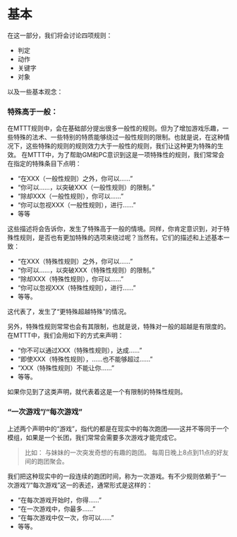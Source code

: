 # 基本

在这一部分，我们将会讨论四项规则：
* 判定
* 动作
* 关键字
* 对象

以及一些基本观念：

### 特殊高于一般：

在MTTT规则中，会在基础部分提出很多一般性的规则。但为了增加游戏乐趣，一些特殊的法术、一些特别的特质能够绕过一般性规则的限制。也就是说，在这种情况下，这些特殊的规则的规则效力大于一般性的规则，我们让这种更为特殊的生效。
在MTTT中，为了帮助GM和PC意识到这是一项特殊性的规则，我们常常会在指定的特殊条目下点明：

* “在XXX（一般性规则）之外，你可以……”
* “你可以……，以突破XXX（一般性规则）的限制。”
* “除却XXX（一般性规则），你可以……”
* “你可以忽视XXX（一般性规则），进行……”
* 等等

这些描述将会告诉你，发生了特殊高于一般的情境。同样，你肯定意识到，对于特殊性规则，是否也有更加特殊的选项来绕过呢？当然有。它们的描述和上述基本一致：

* “在XXX（特殊性规则）之外，你可以……”
* “你可以……，以突破XXX（特殊性规则）的限制。”
* “除却XXX（特殊性规则），你可以……”
* “你可以忽视XXX（特殊性规则），进行……”
* 等等。

这代表了，发生了“更特殊超越特殊”的情况。

另外，特殊性规则常常也会有其限制，也就是说，特殊对一般的超越是有限度的。在MTTT中，我们会用如下的方式来声明：

* “你不可以通过XXX（特殊性规则），达成……”
* “即使XXX（特殊性规则），……也不能够超过……”
* “XXX（特殊性规则）不能让你……”
* 等等。

如果你见到了这类声明，就代表着这是一个有限制的特殊性规则。



### “一次游戏”/“每次游戏”

上述两个声明中的“游戏”，指代的都是在现实中的每次跑团——这并不等同于一个模组，如果是一个长团，我们常常会需要多次游戏才能完成它。

> 比如：
与妹妹的一次突发奇想的有趣的跑团。
每周日晚上8点到11点的好友间的跑团聚会。

我们把这种现实中的一段连续的跑团时间，称为一次游戏。有不少规则依赖于“一次游戏”/“每次游戏”这一的表述，通常形式是这样的：

* “在每次游戏开始时，你得……”
* “在一次游戏中，你最多……”
* “在每次游戏中仅一次，你可以……”
* 等等。






